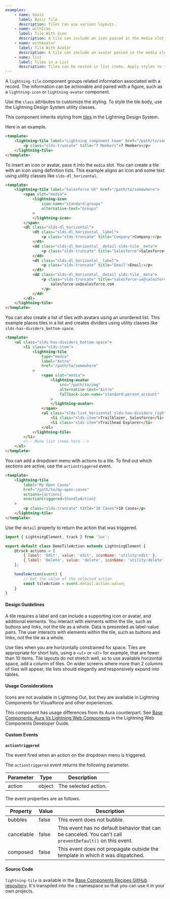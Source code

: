 ```yaml
---
examples:
    - name: basic
      label: Basic Tile
      description: Tiles can use various layouts.
    - name: withIcon
      label: Tile With Icon
      description: A tile can include an icon passed in the media slot.
    - name: withAvatar
      label: Tile With Avatar
      description: A tile can include an avatar passed in the media slot.
    - name: list
      label: Tiles in a List
      description: Tiles can be nested in list items. Apply styles to the list and each item to create dividers.
---
```


A `lightning-tile` component groups related information associated with a
record. The information can be actionable and paired with a figure, such as a
`lightning-icon` or `lightning-avatar` component.

Use the `class` attributes to customize the styling. To style the tile
body, use the Lightning Design System utility classes.

This component inherits styling from
[tiles](https://www.lightningdesignsystem.com/components/tiles/) in the
Lightning Design System.

Here is an example.

```html
<template>
    <lightning-tile label="Lightning component team" href="/path/to/somewhere">
        <p class="slds-truncate" title="7 Members">7 Members</p>
    </lightning-tile>
</template>
```

To insert an icon or avatar, pass it into the `media` slot. You can
create a tile with an icon using definition lists. This example aligns an icon
and some text using utility classes like `slds-dl_horizontal`.

```html
<template>
    <lightning-tile label="Salesforce UX" href="/path/to/somewhere">
        <span slot="media">
            <lightning-icon
                icon-name="standard:groups"
                alternative-text="Groups"
            >
            </lightning-icon>
        </span>
        <dl class="slds-dl_horizontal">
            <dt class="slds-dl_horizontal__label">
                <p class="slds-truncate" title="Company">Company:</p>
            </dt>
            <dd class="slds-dl_horizontal__detail slds-tile__meta">
                <p class="slds-truncate" title="Salesforce">Salesforce</p>
            </dd>
            <dt class="slds-dl_horizontal__label">
                <p class="slds-truncate" title="Email">Email:</p>
            </dt>
            <dd class="slds-dl_horizontal__detail slds-tile__meta">
                <p class="slds-truncate" title="salesforce-ux@salesforce.com">
                    salesforce-ux@salesforce.com
                </p>
            </dd>
        </dl>
    </lightning-tile>
</template>
```

You can also create a list of tiles with avatars using an unordered list.
This example places tiles in a list and creates dividers using utility classes
like `slds-has-dividers_bottom-space`.

```html
<template>
    <ul class="slds-has-dividers_bottom-space">
        <li class="slds-item">
            <lightning-tile
                type="media"
                label="Astro"
                href="/path/to/somewhere"
            >
                <span slot="media">
                    <lightning-avatar
                        src="/path/to/img"
                        alternative-text="Astro"
                        fallback-icon-name="standard:person_account"
                    >
                    </lightning-avatar>
                </span>
                <ul class="slds-list_horizontal slds-has-dividers_right">
                    <li class="slds-item">Trailblazer, Salesforce</li>
                    <li class="slds-item">Trailhead Explorer</li>
                </ul>
            </lightning-tile>
        </li>
        <!-- More list items here -->
    </ul>
</template>
```

You can add a dropdown menu with actions to a tile. To find out which sections are active, use the `actiontriggered` event.

```html
<template>
    <lightning-tile
        label="My Open Cases"
        href="/path/to/my-open-cases"
        actions={actions}
        onactiontriggered={handleAction}
    >
        <p class="slds-truncate" title="10 Cases">10 Cases</p>
    </lightning-tile>
</template>
```

Use the `detail` property to return the action that was triggered.

```javascript
import { LightningElement, track } from 'lwc';

export default class DemoTileAction extends LightningElement {
    @track actions = [
        { label: 'Edit', value: 'edit', iconName: 'utility:edit' },
        { label: 'Delete', value: 'delete', iconName: 'utility:delete' },
    ];

    handleAction(event) {
        // Get the value of the selected action
        const tileAction = event.detail.action.value;
    }
}
```

#### Design Guidelines

A tile requires a label and can include a supporting icon or avatar, and additional elements. You interact with elements within the tile, such as buttons and links, not the tile as a whole. Data is presented as label­-value pairs. The user interacts with elements within the tile, such as buttons and links, not the tile as a whole.

Use tiles when you are horizontally constrained for space. Tiles are appropriate for short lists, using a `<ul>` or `<dl>` for example, that are fewer than 10 items. Tile layouts do not stretch well, so to use available horizontal space, add a column of tiles. On wider screens where more than 2 columns of tiles will appear, tile lists should elegantly and responsively expand into tables.

#### Usage Considerations

Icons are not available in Lightning Out, but they are available in Lightning Components for Visualforce and other experiences.

This component has usage differences from its Aura counterpart. See [Base Components: Aura Vs Lightning Web Components](docs/component-library/documentation/lwc/lwc.migrate_map_aura_lwc_components) in the Lightning Web Components Developer Guide.

#### Custom Events

**`actiontriggered`**

The event fired when an action on the dropdown menu is triggered.

The `actiontriggered` event returns the following parameter.

| Parameter | Type   | Description          |
| --------- | ------ | -------------------- |
| action    | object | The selected action. |

The event properties are as follows.

| Property   | Value | Description                                                                                               |
| ---------- | ----- | --------------------------------------------------------------------------------------------------------- |
| bubbles    | false | This event does not bubble.                                                                               |
| cancelable | false | This event has no default behavior that can be canceled. You can't call `preventDefault()` on this event. |
| composed   | false | This event does not propagate outside the template in which it was dispatched.                            |

#### Source Code

`lightning-tile` is available in the [Base Components Recipes GitHub repository](https://github.com/salesforce/base-components-recipes#documentation). It's transpiled into the `c` namespace so that you can use it in your own projects.
